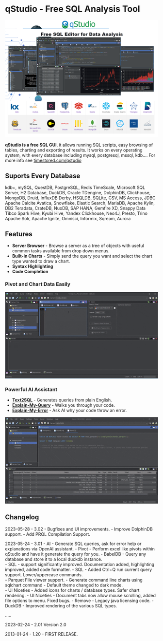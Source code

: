 # qStudio - Free SQL Analysis Tool

![Qstudio](qstudio/qstudio.png)

**qStudio is a free SQL GUI**, it allows running SQL scripts, easy browsing of tables, charting and exporting of results. 
It works on every operating system, with every database including mysql, postgresql, mssql, kdb.... 
For more info see [timestored.com/qstudio](http://timestored.com/qstudio "timestored.com/qstudio")

## Suports Every Database

kdb+, mySQL, QuestDB, PostgreSQL, Redis
TimeScale, Microsoft SQL Server, H2 Database, DuckDB, Oracle
TDengine, DolphinDB, Clickhouse, MongoDB, Druid, InfluxDB
Derby, HSQLDB, SQLite, CSV, MS Access, JDBC
Apache Calcite Avatica, Snowflake, Elastic Search, MariaDB, Apache Kylin, DB2
Teradata, CrateDB, NuoDB, SAP HANA, Gemfire XD, Snappy Data Tibco
Spark Hive, Kyubi Hive, Yandex Clickhouse, Neo4J, Presto, Trino
Apache Solr, Apache Ignite, Omnisci, Informix, Sqream, Aurora

## Features

 * **Server Browser** - Browse a server as a tree of objects with useful common tasks available from drop down menus.
 * **Built-in Charts** - Simply send the query you want and select the chart type wanted to draw a chart. 
 * **Syntax Highlighting**
 * **Code Completion**

 
### Pivot and Chart Data Easily
 
![QstudioPivot](qstudio/pivot-sql-query.gif)


### Powerful AI Assistant

*   **[Text2SQL](https://www.timestored.com/qstudio/help/ai-text2sql)** - Generates queries from plain English.
*   **[Explain-My-Query](https://www.timestored.com/qstudio/help/ai-explain-sql)** - Walks you through your code.
*   **[Explain-My-Error](https://www.timestored.com/qstudio/help/ai-sql-assistant)** - Ask AI why your code throw an error.

![QstudioAI](qstudio/ai-sql-query.gif)





## Changelog

2023-05-28 - 3.02   - Bugfixes and UI improvements. 
                    - Improve DolphinDB support. 
                    - Add PRQL Compilation Support.

2023-05-24 - 3.01   - AI - Generate SQL queries, ask for error help or explanations via OpenAI assistant.
					- Pivot - Perform excel like pivots within qStudio and have it generate the query for you.
					- BabelDB - Query any database and store it to a local duckdb instance.  
					- SQL - support significantly improved. Documentation added, highlighting improved, added code formatter. 
					- SQL - Added Ctrl+Q run current query support. Lower/uppercase commands.  
					- Parquet File viewer support.
					- Generate command line charts using sqlchart command 
					- Default theme changed to dark mode.  
					- UI Niceties - Added icons for charts / database types. Safer chart rendering. 
					- UI Niceties - Document tabs now allow mouse scrolling, added file options to menu. Fixed bugs. 
					- Remove - Legacy java licensing code.
					- DuckDB - Improved rendering of the various SQL types.

.....

2023-02-24 - 2.01   Version 2.0 
					
2013-01-24 - 1.20   - FIRST RELEASE.